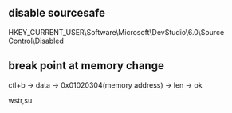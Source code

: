 ## disable sourcesafe
HKEY_CURRENT_USER\Software\Microsoft\DevStudio\6.0\Source Control\Disabled

## break point at memory change
ctl+b -> data -> 0x01020304(memory address) -> len -> ok

wstr,su
